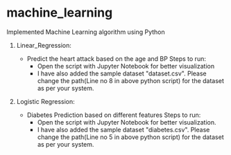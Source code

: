 # machine_learning

Implemented Machine Learning algorithm using Python

1. Linear_Regression:
	* Predict the heart attack based on the age and BP
	Steps to run:
		* Open the script with Jupyter Notebook for better visualization
		* I have also added the sample dataset "dataset.csv". Please change the path(Line no 8 in above python script) for the dataset as per your system.

2. Logistic Regression:
	* Diabetes Prediction based on different features
	Steps to run:
		* Open the script with Jupyter Notebook for better visualization.
		* I have also added the sample dataset "diabetes.csv". Please change the path(Line no 5 in above python script) for the dataset as per your system.